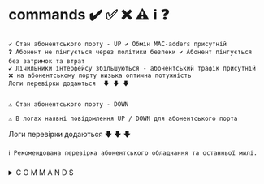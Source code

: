 # commands ✔️ ✅ ❌ ⚠️ ℹ️ ❓ 

###
    ✔️ Стан абонентського порту - UP ✔️ Обмін MAC-adders присутній
    ❓ Абонент не пінгується через політики безпеки ✔️ Абонент пінгується без затримок та втрат
    ✔️ Лічильники інтерфейсу збільшуються - абонентський трафік присутній
    ❌ на абонентському порту низька оптична потужність
    Логи перевірки додаються  🡇 🡇 🡇

###
    ⚠️ Стан абонентського порту - DOWN

    ⚠️ В логах наявні повідомлення UP / DOWN для абонентського порта

   Логи перевірки додаються  🡇 🡇 🡇

    ℹ️ Рекомендована перевірка абонентського обладнання та останньої милі.
###

<details>
  <summary> C O M M A N D S </summary>

|  C O R E  |           | A C C E S S | S C E N A R I O |
| :-------- | :-------- | :---------- | :---------- |
| [Juniper-mx](Juniper-mx.md)         || [Huawei-56](Huawei-56.md) |
|                                     || [BDCOM](BDCOM.md) |
|                                     || [RAISECOM FTTB](FTTB_RAISECOM.md) |
|                                     || [ZTE](ZTE) |
|                                     || [D-LINK](D-LINK) |
|                                     || [Iskratel mban SI2000](Iskratel-mban-SI2000.md)|
|                                     || [Iskratel SI3000](Iskratel-SI3000.md)|
|                                     || [PON ISkratel](PON-ISkratel.md)|
|                                     || [PON RAISECOM](PON_RAISECOM.md)|
|                                     || [PON ZTE.md](PON_ZTE.md)|
|                                     |||
|                                     ||| [l2vpn](l2vpn.md) 
|                                     |||

</details>


